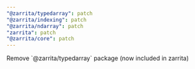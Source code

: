 ```yaml
---
"@zarrita/typedarray": patch
"@zarrita/indexing": patch
"@zarrita/ndarray": patch
"zarrita": patch
"@zarrita/core": patch
---
```


Remove \`@zarrita/typedarray\` package (now included in zarrita)
